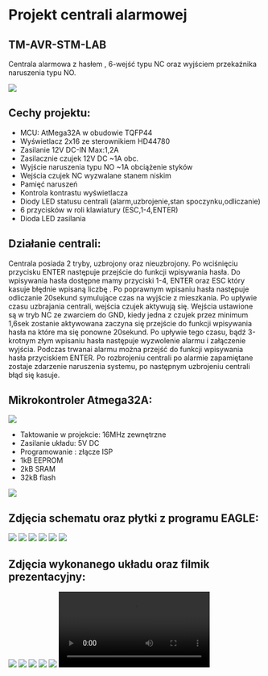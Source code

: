 # Projekt centrali alarmowej
## TM-AVR-STM-LAB

Centrala alarmowa z hasłem , 6-wejść typu NC oraz wyjściem przekaźnika naruszenia typu NO.

![](https://github.com/PawZar/TM-AVR-STM-LAB/blob/main/Foto/2.jpg)

## Cechy projektu:
* MCU: AtMega32A w obudowie TQFP44
* Wyświetlacz 2x16 ze sterownikiem HD44780
* Zasilanie 12V DC-IN Max:1,2A
* Zasilacznie czujek 12V DC ~1A obc.
* Wyjście naruszenia typu NO ~1A obciążenie styków
* Wejścia czujek NC wyzwalane stanem niskim
* Pamięć naruszeń
* Kontrola kontrastu wyświetlacza
* Diody LED statusu centrali (alarm,uzbrojenie,stan spoczynku,odliczanie)
* 6 przycisków w roli klawiatury (ESC,1-4,ENTER)
* Dioda LED zasilania

## Działanie centrali:

Centrala posiada 2 tryby, uzbrojony oraz nieuzbrojony. Po wciśnięciu przycisku ENTER następuje przejście do funkcji wpisywania hasła.
Do wpisywania hasła dostępne mamy przyciski 1-4, ENTER oraz ESC który kasuje błędnie wpisaną liczbę .
Po poprawnym wpisaniu hasła następuje odliczanie 20sekund symulujące czas na wyjście z mieszkania. Po upływie czasu uzbrajania centrali,
wejścia czujek aktywują się. Wejścia ustawione są w tryb NC ze zwarciem do GND, kiedy jedna z czujek przez minimum 1,6sek 
zostanie aktywowana zaczyna się przejście do funkcji wpisywania hasła na które ma się ponowne 20sekund. Po upływie tego czasu,
bądź 3-krotnym złym wpisaniu hasła następuje wyzwolenie alarmu i załączenie wyjścia. Podczas trwanai alarmu można przejść do funkcji 
wpisywania hasła przyciskiem ENTER. Po rozbrojeniu centrali po alarmie zapamiętane zostaje zdarzenie naruszenia systemu, po następnym uzbrojeniu
centrali błąd się kasuje.

## Mikrokontroler Atmega32A:

![](https://github.com/PawZar/TM-AVR-STM-LAB/blob/main/Foto/pinout.jpg)

 * Taktowanie w projekcie: 16MHz zewnętrzne
 * Zasilanie układu: 5V DC
 * Programowanie : złącze ISP
 * 1kB EEPROM
 * 2kB SRAM
 * 32kB flash
 
![](https://github.com/PawZar/TM-AVR-STM-LAB/blob/main/Foto/1.jpg)

## Zdjęcia schematu oraz płytki z programu EAGLE:

![](https://github.com/PawZar/TM-AVR-STM-LAB/blob/main/Foto/sch1.png)
![](https://github.com/PawZar/TM-AVR-STM-LAB/blob/main/Foto/sch2.png)
![](https://github.com/PawZar/TM-AVR-STM-LAB/blob/main/Foto/sch3.png)
![](https://github.com/PawZar/TM-AVR-STM-LAB/blob/main/Foto/sch4.png)
![](https://github.com/PawZar/TM-AVR-STM-LAB/blob/main/Foto/board1.png)
![](https://github.com/PawZar/TM-AVR-STM-LAB/blob/main/Foto/board2.png)

## Zdjęcia wykonanego układu oraz filmik prezentacyjny:

![](https://github.com/PawZar/TM-AVR-STM-LAB/blob/main/Foto/2.png)
![](https://github.com/PawZar/TM-AVR-STM-LAB/blob/main/Foto/3.png)
![](https://github.com/PawZar/TM-AVR-STM-LAB/blob/main/Foto/4.png)
![](https://github.com/PawZar/TM-AVR-STM-LAB/blob/main/Foto/5.png)
![](https://github.com/PawZar/TM-AVR-STM-LAB/blob/main/Foto/6.png)
![](https://github.com/PawZar/TM-AVR-STM-LAB/blob/main/Foto/IMG_4203.MOV)
